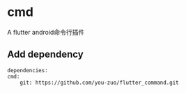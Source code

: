 # cmd

A flutter android命令行插件

## Add dependency

```
dependencies:
cmd:
    git: https://github.com/you-zuo/flutter_command.git
```
